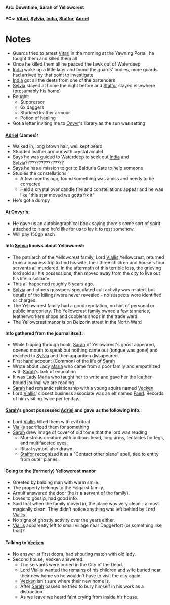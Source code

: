 #### Arc: Downtime, Sarah of Yellowcrest
#### PCs: [Vitari](PCs/Past/Vitari.md), [Sylvia](PCs/Past/Sylvia.md), [India](PCs/Current/India.md), [Stalfor](PCs/Current/Stalfor.md), [Adriel](PCs/Current/Adriel.md)

# Notes
- Guards tried to arrest [Vitari](PCs/Past/Vitari.md) in the morning at the Yawning Portal, he fought them and killed them all
- Once he killed them all he peaced the fawk out of Waterdeep
- [India](PCs/Current/India.md) woke up a little later and found the guards' bodies, more guards had arrived by that point to investigate
- [India](PCs/Current/India.md) got all the deets from one of the bartenders
- [Sylvia](PCs/Past/Sylvia.md) stayed at home the night before and [Stalfor](PCs/Current/Stalfor.md) stayed elsewhere (presumably his home)
- Bought:
	- Suppressor
	- 6x daggers
	- Studded leather armour
	- Potion of healing
- Got a letter inviting me to [Onvyr](NPCs/Living/Onvyr.md)'s library as the sun was setting

#### [Adriel](PCs/Current/Adriel.md) (James):
- Walked in, long brown hair, well kept beard
- Studded leather armour with crystal amulet
- Says he was guided to Waterdeep to seek out [India](PCs/Current/India.md) and [Sylvia](PCs/Past/Sylvia.md)?????????????????
- Says he has a mission to get to Baldur's Gate to help someone
- Studies the constellations
	- A few months ago, found something was amiss and needs to be corrected
	- Held a crystal over candle fire and constellations appear and he was like "this star moved we gotta fix it"
- He's got a dumpy

#### At [Onvyr](NPCs/Living/Onvyr.md)'s:
- He gave us an autobiographical book saying there's some sort of spirit attached to it and he'd like for us to lay it to rest somehow.
- Will pay 150gp each

#### Info [Sylvia](PCs/Past/Sylvia.md) knows about Yellowcrest:
- The patriarch of the Yellowcrest family, Lord [Viallis](NPCs/Deceased/Viallis.md) Yellowcrest, returned from a business trip to find his wife, their three children and house's four servants all murdered. In the aftermath of this terrible loss, the grieving lord sold all his possessions, then moved away from the city to live out his life in solitude.
- This all happened roughly 5 years ago.
- [Sylvia](PCs/Past/Sylvia.md) and others gossipers speculated cult activity was related, but details of the killings were never revealed - no suspects were identified or charged.
- The Yellowcrest family had a good reputation, no hint of personal or public impropriety. The Yellowcrest family owned a few tanneries, leatherworkers shops and cobblers shops in the trade ward.
- The Yellowcrest manor is on Delzorin street in the North Ward

#### Info gathered from the journal itself:
- While flipping through book, [Sarah](NPCs/Deceased/Sarah.md) of Yellowcrest's ghost appeared, opened mouth to speak but nothing came out (tongue was gone) and reached to [Sylvia](PCs/Past/Sylvia.md) and then apparition dissapeared.
- First hand account (Common) of the life of [Sarah](NPCs/Deceased/Sarah.md)
- Wrote about Lady [Maria](NPCs/Deceased/Maria.md) who came from a poor family and empathized with [Sarah](NPCs/Deceased/Sarah.md)'s lack of education
- It was Lady [Maria](NPCs/Deceased/Maria.md) who taught her to write and gave her the leather bound journal we are reading
- [Sarah](NPCs/Deceased/Sarah.md) had romantic relationship with a young squire named [Vecken](NPCs/Living/Vecken.md)
- Lord [Viallis](NPCs/Deceased/Viallis.md)' closest business associate was an elf named [Faerl](NPCs/Deceased/Faerl.md). Records of him visiting twice per tenday.

#### [Sarah](NPCs/Deceased/Sarah.md)'s ghost possessed [Adriel](PCs/Current/Adriel.md) and gave us the following info:
- Lord [Viallis](NPCs/Deceased/Viallis.md) killed them with evil ritual
- [Viallis](NPCs/Deceased/Viallis.md) sacrificed them for something
- [Sarah](NPCs/Deceased/Sarah.md) drew image of cover of old tome that the lord was reading
	- Monstrous creature with bulbous head, long arms, tentacles for legs, and multifaceted eyes.
	- Ritual symbol also drawn.
	- [Stalfor](PCs/Current/Stalfor.md) recognized it as a "Contact other plane" spell, tied to entity from outer planes.

#### Going to the (formerly) Yellowcrest manor
- Greeted by balding man with warm smile.
- The property belongs to the Falgarst family.
- Arnulf answered the door (he is a servant of the family).
- Loves to gossip, had good info.
- Said that when the family moved in, the place was very clean - almost magically clean. They didn't notice anything was left behind by Lord [Viallis](NPCs/Deceased/Viallis.md).
- No signs of ghostly activity over the years either.
- [Viallis](NPCs/Deceased/Viallis.md) apparently left to small village near Daggerfort (or something like that)?

#### Talking to [Vecken](NPCs/Living/Vecken.md)
- No answer at first doors, had shouting match with old lady.
- Second house, Vecken answered.
	- The servants were buried in the City of the Dead.
	- Lord [Viallis](NPCs/Deceased/Viallis.md) wanted the remains of his children and wife buried near their new home so he wouldn't have to visit the city again.
	- [Vecken](NPCs/Living/Vecken.md) isn't sure where their new home is.
	- After [Sarah](NPCs/Deceased/Sarah.md) passed he tried to bury himself in his work as a distraction.
	- As we leave we heard faint crying from inside his house.